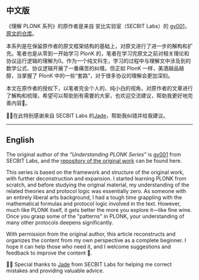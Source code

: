 ## 中文版

《理解 PLONK 系列》的原作者是来自 安比实验室（SECBIT Labs）的 [gy001](https://github.com/gy001)，[原文的仓库](https://github.com/sec-bit/learning-zkp/tree/master/plonk-intro-zh)。

本系列是在保留原作者的原文框架结构的基础上，对原文进行了进一步的解构和扩充。笔者也是从零到一开始学习 PlonK 的，笔者在学习完原文之前对相关理论和协议运行逻辑的理解为0。作为一个纯文科生，学习的过程中与理解文中涉及到的数学公式、协议逻辑开展了一番痛苦的纠缠。但正如 PlonK 一样，美酒越品越醇，当掌握了 PlonK 中的一些“套路”，对于很多协议的理解会更加深刻。

本文在原作者的授权下，以笔者完全个人的、纯小白的视角，对原作者的文章进行了解构和梳理，希望可以帮助到有需要的大家，也欢迎交流建议，帮助我更好地完善内容🙏。

🩵💜在此特别感谢来自 SECBIT Labs 的[Jade](https://github.com/wenjin1997)，帮助我纠错并给我建议。

---

## English 

The original author of the *"Understanding PLONK Series"* is [gy001](https://github.com/gy001) from SECBIT Labs, and the [repository of the original work](https://github.com/sec-bit/learning-zkp/tree/master/plonk-intro-zh) can be found here.

This series is based on the framework and structure of the original work, with further deconstruction and expansion. I started learning PLONK from scratch, and before studying the original material, my understanding of the related theories and protocol logic was essentially zero. As someone with an entirely liberal arts background, I had a tough time grappling with the mathematical formulas and protocol logic involved in the text. However, much like PLONK itself, it gets better the more you explore it—like fine wine. Once you grasp some of the "patterns" in PLONK, your understanding of many other protocols deepens significantly.

With permission from the original author, this article reconstructs and organizes the content from my own perspective as a complete beginner. I hope it can help those who need it, and I welcome suggestions and feedback to improve the content 🙏.

🩵💜 Special thanks to [Jade](https://github.com/wenjin1997) from SECBIT Labs for helping me correct mistakes and providing valuable advice.